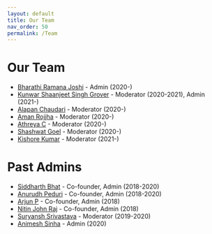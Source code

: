 ```yaml
---
layout: default
title: Our Team
nav_order: 50
permalink: /Team
---
```


Our Team
========

- [Bharathi Ramana Joshi](https://bharathi.xyz/) - Admin (2020-)
- [Kunwar Shaanjeet Singh Grover](https://groverkss.github.io/) - Moderator (2020-2021), Admin (2021-)
- [Alapan Chaudari](https://banrovegrie.github.io/) - Moderator (2020-)
- [Aman Rojjha](https://github.com/SarcasticNastik) - Moderator (2020-)
- [Athreya C](https://cathreya.github.io/) - Moderator (2020-)
- [Shashwat Goel](https://github.com/shash42) - Moderator (2020-)
- [Kishore Kumar]() - Moderator (2021-)

Past Admins
===========

- [Siddharth Bhat](http://bollu.github.io/) - Co-founder, Admin (2018-2020)
- [Anurudh Peduri](http://anurudhp.github.io/) - Co-founder, Admin (2018-2020)
- [Arjun P](https://github.com/Superty) - Co-founder, Admin (2018)
- [Nitin John Raj](https://github.com/njayinthehouse) - Co-founder, Admin (2018)
- [Suryansh Srivastava](https://suryanshsrivastava.github.io/) - Moderator (2019-2020)
- [Animesh Sinha](https://researchweb.iiit.ac.in/~animesh.sinha/home) - Admin (2020)
